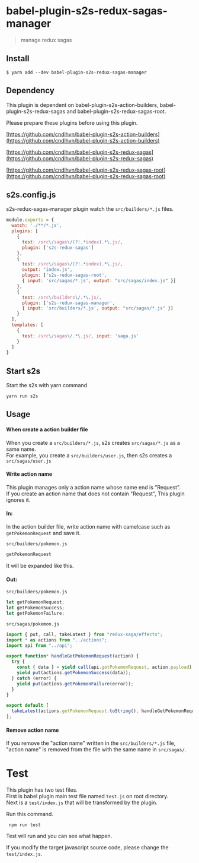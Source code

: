 # babel-plugin-s2s-redux-sagas-manager

> manage redux sagas

## Install

```
$ yarn add --dev babel-plugin-s2s-redux-sagas-manager
```

## Dependency

This plugin is dependent on babel-plugin-s2s-action-builders, babel-plugin-s2s-redux-sagas and babel-plugin-s2s-redux-sagas-root.

Please prepare these plugins before using this plugin.

[https://github.com/cndlhvn/babel-plugin-s2s-action-builders](https://github.com/cndlhvn/babel-plugin-s2s-action-builders)

[https://github.com/cndlhvn/babel-plugin-s2s-redux-sagas](https://github.com/cndlhvn/babel-plugin-s2s-redux-sagas)

[https://github.com/cndlhvn/babel-plugin-s2s-redux-sagas-root](https://github.com/cndlhvn/babel-plugin-s2s-redux-sagas-root)

## s2s.config.js

s2s-redux-sagas-manager plugin watch the `src/builders/*.js` files.


```js
module.exports = {
  watch: './**/*.js',
  plugins: [
    {
      test: /src\/sagas\/(?!.*index).*\.js/,
      plugin: ['s2s-redux-sagas']
    },
    {
      test: /src\/sagas\/(?!.*index).*\.js/,
      output: "index.js",
      plugin: ['s2s-redux-sagas-root',
      { input: 'src/sagas/*.js', output: "src/sagas/index.js" }]
    },
    {
      test: /src\/builders\/.*\.js/,
      plugin: ['s2s-redux-sagas-manager',
      { input: 'src/builders/*.js', output: "src/sagas/*.js" }]
    }
  ],
  templates: [
    {
      test: /src\/sagas\/.*\.js/, input: 'saga.js'
    }
  ]
}
```
## Start s2s

Start the s2s with yarn command

```
yarn run s2s
```

## Usage

#### When create a action builder file

When you create a `src/builders/*.js`, s2s creates `src/sagas/*.js` as a same name. \
For example, you create a `src/builders/user.js`, then s2s creates a `src/sagas/user.js`

#### Write action name

This plugin manages only a action name whose name end is "Request". \
If you create an action name that does not contain "Request", This plugin ignores it.


#### In:

In the action builder file, write action name with camelcase such as `getPokemonRequest` and save it.

`src/builders/pokemon.js`
```js
getPokemonRequest
```

It will be expanded like this.

#### Out:

`src/builders/pokemon.js`
```js
let getPokemonRequest;
let getPokemonSuccess;
let getPokemonFailure;
```

`src/sagas/pokemon.js`
```js
import { put, call, takeLatest } from "redux-saga/effects";
import * as actions from "../actions";
import api from "../api";

export function* handleGetPokemonRequest(action) {
  try {
    const { data } = yield call(api.getPokemonRequest, action.payload);
    yield put(actions.getPokemonSuccess(data));
  } catch (error) {
    yield put(actions.getPokemonFailure(error));
  }
}

export default [
  takeLatest(actions.getPokemonRequest.toString(), handleGetPokemonRequest)
];
```

#### Remove action name

If you remove the "action name" written in the `src/builders/*.js` file, "action name" is removed from the file with the same name in `src/sagas/`.

# Test

This plugin has two test files. \
First is babel plugin main test file named `test.js` on root directory. \
Next is a `test/index.js` that will be transformed by the plugin.

Run this command.

` npm run test`

Test will run and you can see what happen.

If you modify the target javascript source code, please change the `test/index.js`.
